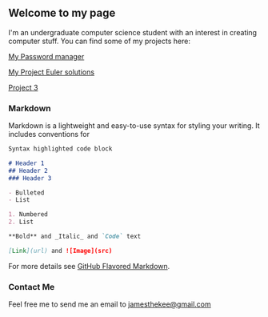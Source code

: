 ## Welcome to my page

I'm an undergraduate computer science student with an interest in creating computer stuff.
You can find some of my projects here:

[My Password manager](https://github.com/jamesthekee/password-manager)

[My Project Euler solutions](https://github.com/jamesthekee/project-euler)

[Project 3](https://jamesthekee.github.io/)



### Markdown

Markdown is a lightweight and easy-to-use syntax for styling your writing. It includes conventions for

```markdown
Syntax highlighted code block

# Header 1
## Header 2
### Header 3

- Bulleted
- List

1. Numbered
2. List

**Bold** and _Italic_ and `Code` text

[Link](url) and ![Image](src)
```

For more details see [GitHub Flavored Markdown](https://guides.github.com/features/mastering-markdown/).

### Contact Me

Feel free me to send me an email to jamesthekee@gmail.com
